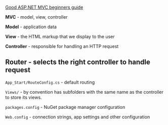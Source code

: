 [Good ASP.NET MVC beginners guide](https://youtu.be/E7Voso411Vs)

**MVC** - model, view, controller

**Model** - application data

**View** - the HTML markup that we display to the user

**Controller** - responsible for handling an HTTP request

**Router** - selects the right controller to handle request
---
`App_Start/RouteConfig.cs` - default routing

`Views/` - by convention has subfolders with the same name as the controller to store its views.

`packages.config` - NuGet package manager configuration

`Web.config` - connection strings, app settings and other configuration